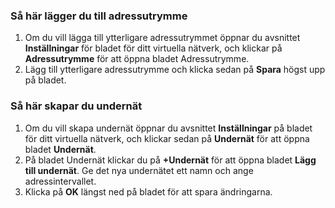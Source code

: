 ### <a name="to-add-address-space"></a>Så här lägger du till adressutrymme
1. Om du vill lägga till ytterligare adressutrymmet öppnar du avsnittet **Inställningar** för bladet för ditt virtuella nätverk, och klickar på **Adressutrymme** för att öppna bladet Adressutrymme.
2. Lägg till ytterligare adressutrymme och klicka sedan på **Spara** högst upp på bladet.
  
### <a name="to-create-subnets"></a>Så här skapar du undernät
1. Om du vill skapa undernät öppnar du avsnittet **Inställningar** på bladet för ditt virtuella nätverk, och klickar sedan på **Undernät** för att öppna bladet **Undernät**. 
2. På bladet Undernät klickar du på **+Undernät** för att öppna bladet **Lägg till undernät**. Ge det nya undernätet ett namn och ange adressintervallet.
3. Klicka på **OK** längst ned på bladet för att spara ändringarna.